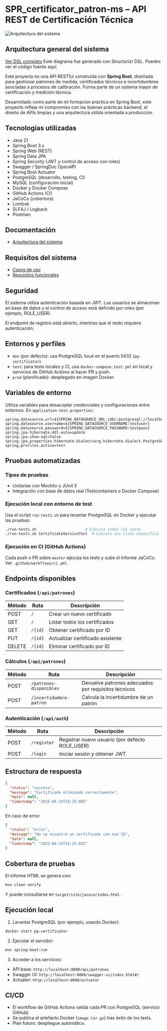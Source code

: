 # SPR_certificator_patron-ms – API REST de Certificación Técnica

![Arquitectura del sistema](docs/architecture/views.png)



## Arquitectura general del sistema

[Ver DSL completo](docs/architecture/context.dsl)
Este diagrama fue generado con Structurizr DSL. Puedes ver el código fuente aquí.



Este proyecto es una API RESTful construida con **Spring Boot**, diseñada para gestionar patrones de medida, certificados técnicos e incertidumbres asociadas a procesos de calibración. Forma parte de un sistema mayor de certificación y medición técnica.

Desarrollado como parte de mi formación práctica en Spring Boot, este proyecto refleja mi compromiso con las buenas prácticas backend, el diseño de APIs limpias y una arquitectura sólida orientada a producción.

## Tecnologías utilizadas

- Java 21
- Spring Boot 3.x
- Spring Web (REST)
- Spring Data JPA
- Spring Security (JWT y control de acceso con roles)
- Swagger / SpringDoc OpenAPI
- Spring Boot Actuator
- PostgreSQL (desarrollo, testing, CI)
- MySQL (configuración inicial)
- Docker y Docker Compose
- GitHub Actions (CI)
- JaCoCo (cobertura)
- Lombok
- SLF4J / Logback
- Postman



## Documentación

- [Arquitectura del sistema](docs/architecture/views.png)

## Requisitos del sistema
- [Casos de uso](docs/requirements/use_cases.md)
- [Requisitos funcionales](docs/requirements/functional_requirements.md)

## Seguridad

El sistema utiliza autenticación basada en JWT. Los usuarios se almacenan en base de datos y el control de acceso está definido por roles (por ejemplo, ROLE_USER).

El endpoint de registro está abierto, mientras que el resto requiere autenticación.

## Entornos y perfiles

- `dev` (por defecto): usa PostgreSQL local en el puerto 5432 (`pg-certificator`).
- `test`: para tests locales y CI, usa `docker-compose.test.yml` en local y servicios de GitHub Actions al hacer PR y push.
- `prod` (planificado): desplegado en imagen Docker.

## Variables de entorno

Utiliza variables para desacoplar credenciales y configuraciones entre entornos. En `application-test.properties`:

```properties
spring.datasource.url=${SPRING_DATASOURCE_URL:jdbc:postgresql://localhost:5433/testdb}
spring.datasource.username=${SPRING_DATASOURCE_USERNAME:testuser}
spring.datasource.password=${SPRING_DATASOURCE_PASSWORD:testpass}
spring.jpa.hibernate.ddl-auto=update
spring.jpa.show-sql=false
spring.jpa.properties.hibernate.dialect=org.hibernate.dialect.PostgreSQLDialect
spring.profiles.active=test
```

## Pruebas automatizadas

### Tipos de pruebas

- Unitarias con Mockito y JUnit 5
- Integración con base de datos real (Testcontainers o Docker Compose)

### Ejecución local con entorno de test

Usa el script `run-tests.sh` para levantar PostgreSQL en Docker y ejecutar las pruebas:

```bash
./run-tests.sh                      # Ejecuta todos los tests
./run-tests.sh CertificateServiceTest  # Ejecuta una clase específica
```

### Ejecución en CI (GitHub Actions)

Cada push o PR sobre `master` ejecuta los tests y sube el informe JaCoCo. Ver `.github/workflows/ci.yml`.

## Endpoints disponibles

### Certificados (`/api/patrones`)

| Método  | Ruta             | Descripción                                           |
|---------|------------------|-------------------------------------------------------|
| POST    | `/`              | Crear un nuevo certificado                           |
| GET     | `/`              | Listar todos los certificados                        |
| GET     | `/{id}`          | Obtener certificado por ID                           |
| PUT     | `/{id}`          | Actualizar certificado existente                     |
| DELETE  | `/{id}`          | Eliminar certificado por ID                          |

### Cálculos (`/api/patrones`)

| Método  | Ruta                         | Descripción                                                  |
|---------|------------------------------|--------------------------------------------------------------|
| POST    | `/patrones-disponibles`     | Devuelve patrones adecuados por requisitos técnicos         |
| POST    | `/incertidumbre-patron`     | Calcula la incertidumbre de un patrón                       |

### Autenticación (`/api/auth`)

| Método  | Ruta         | Descripción                             |
|---------|--------------|-----------------------------------------|
| POST    | `/register`  | Registrar nuevo usuario (por defecto ROLE_USER) |
| POST    | `/login`     | Iniciar sesión y obtener JWT            |

## Estructura de respuesta

```json
{
  "status": "success",
  "message": "Certificado eliminado correctamente",
  "data": null,
  "timestamp": "2025-04-24T16:25:00Z"
}
```

En caso de error:

```json
{
  "status": "error",
  "message": "No se encontró un certificado con ese ID",
  "data": null,
  "timestamp": "2025-04-24T16:25:03Z"
}
```

## Cobertura de pruebas

El informe HTML se genera con:

```bash
mvn clean verify
```

Y puede consultarse en `target/site/jacoco/index.html`.

## Ejecución local

1. Levantar PostgreSQL (por ejemplo, usando Docker):

```bash
docker start pg-certificator
```

2. Ejecutar el servidor:

```bash
mvn spring-boot:run
```

3. Acceder a los servicios:

- API base: `http://localhost:8080/api/patrones`
- Swagger UI: `http://localhost:8080/swagger-ui/index.html#/`
- Actuator: `http://localhost:8080/actuator`

## CI/CD

- El workflow de GitHub Actions valida cada PR con PostgreSQL (servicio GitHub).
- Se publica el artefacto Docker (`image.tar.gz`) tras éxito de los tests.
- Plan futuro: despliegue automático.